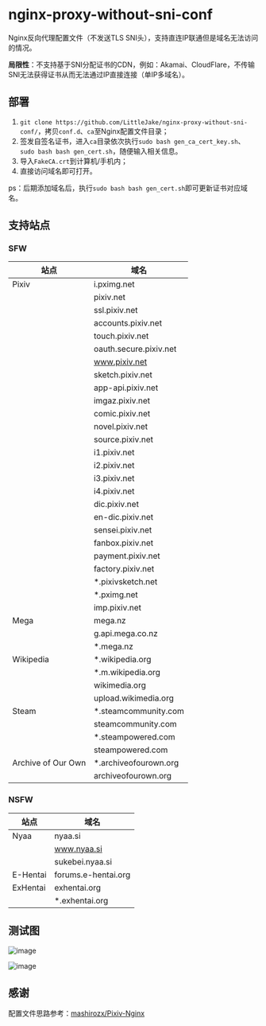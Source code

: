 # nginx-proxy-without-sni-conf

Nginx反向代理配置文件（不发送TLS SNI头），支持直连IP联通但是域名无法访问的情况。

**局限性**：不支持基于SNI分配证书的CDN，例如：Akamai、CloudFlare，不传输SNI无法获得证书从而无法通过IP直接连接（单IP多域名）。

## 部署

1. `git clone https://github.com/LittleJake/nginx-proxy-without-sni-conf/`，拷贝`conf.d`、`ca`至Nginx配置文件目录；
2. 签发自签名证书，进入`ca`目录依次执行`sudo bash gen_ca_cert_key.sh`、`sudo bash bash gen_cert.sh`，随便输入相关信息。
3. 导入`FakeCA.crt`到计算机/手机内；
4. 直接访问域名即可打开。

ps：后期添加域名后，执行`sudo bash bash gen_cert.sh`即可更新证书对应域名。

## 支持站点

### SFW

| 站点               | 域名                   |
| ------------------ | ---------------------- |
| Pixiv              | i.pximg.net            |
|                    | pixiv.net              |
|                    | ssl.pixiv.net          |
|                    | accounts.pixiv.net     |
|                    | touch.pixiv.net        |
|                    | oauth.secure.pixiv.net |
|                    | www.pixiv.net          |
|                    | sketch.pixiv.net       |
|                    | app-api.pixiv.net      |
|                    | imgaz.pixiv.net        |
|                    | comic.pixiv.net        |
|                    | novel.pixiv.net        |
|                    | source.pixiv.net       |
|                    | i1.pixiv.net           |
|                    | i2.pixiv.net           |
|                    | i3.pixiv.net           |
|                    | i4.pixiv.net           |
|                    | dic.pixiv.net          |
|                    | en-dic.pixiv.net       |
|                    | sensei.pixiv.net       |
|                    | fanbox.pixiv.net       |
|                    | payment.pixiv.net      |
|                    | factory.pixiv.net      |
|                    | *.pixivsketch.net      |
|                    | *.pximg.net            |
|                    | imp.pixiv.net          |
| Mega               | mega.nz                |
|                    | g.api.mega.co.nz       |
|                    | *.mega.nz              |
| Wikipedia          | *.wikipedia.org        |
|                    | *.m.wikipedia.org      |
|                    | wikimedia.org          |
|                    | upload.wikimedia.org   |
| Steam              | *.steamcommunity.com   |
|                    | steamcommunity.com     |
|                    | *.steampowered.com     |
|                    | steampowered.com       |
| Archive of Our Own | *.archiveofourown.org  |
|                    | archiveofourown.org    |

### NSFW

| 站点     | 域名                |
| -------- | ------------------- |
| Nyaa     | nyaa.si             |
|          | www.nyaa.si         |
|          | sukebei.nyaa.si     |
| E-Hentai | forums.e-hentai.org |
| ExHentai | exhentai.org        |
|          | *.exhentai.org      |

## 测试图

![image](https://user-images.githubusercontent.com/13583702/147377481-2f8e3ea1-c8e5-48bb-bae7-bdb93d6d5a18.png)

![image](https://user-images.githubusercontent.com/13583702/147377509-5c955475-f8b6-4224-81d4-3f12b8323117.png)


## 感谢

配置文件思路参考：[mashirozx/Pixiv-Nginx](https://github.com/mashirozx/Pixiv-Nginx)
